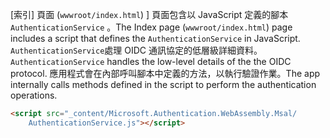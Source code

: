 <span data-ttu-id="3c546-101">[索引] 頁面 (`wwwroot/index.html`) ] 頁面包含以 JavaScript 定義的腳本 `AuthenticationService` 。</span><span class="sxs-lookup"><span data-stu-id="3c546-101">The Index page (`wwwroot/index.html`) page includes a script that defines the `AuthenticationService` in JavaScript.</span></span> <span data-ttu-id="3c546-102">`AuthenticationService`處理 OIDC 通訊協定的低層級詳細資料。</span><span class="sxs-lookup"><span data-stu-id="3c546-102">`AuthenticationService` handles the low-level details of the the OIDC protocol.</span></span> <span data-ttu-id="3c546-103">應用程式會在內部呼叫腳本中定義的方法，以執行驗證作業。</span><span class="sxs-lookup"><span data-stu-id="3c546-103">The app internally calls methods defined in the script to perform the authentication operations.</span></span>

```html
<script src="_content/Microsoft.Authentication.WebAssembly.Msal/
    AuthenticationService.js"></script>
```
